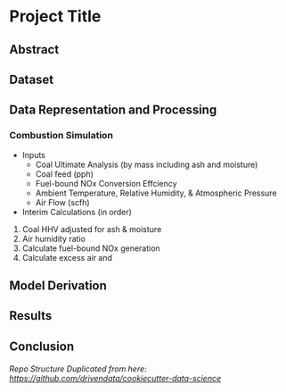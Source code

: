 # Project Title

## Abstract


## Dataset

## Data Representation and Processing
### Combustion Simulation
* Inputs
    - Coal Ultimate Analysis (by mass including ash and moisture)
    - Coal feed (pph)
    - Fuel-bound NOx Conversion Effciency
    - Ambient Temperature, Relative Humidity, & Atmospheric Pressure
    - Air Flow (scfh)
* Interim Calculations (in order)
1. Coal HHV adjusted for ash & moisture
2. Air humidity ratio
3. Calculate fuel-bound NOx generation
4. Calculate excess air and 


## Model Derivation

## Results

## Conclusion



###### Repo Structure Duplicated from here: https://github.com/drivendata/cookiecutter-data-science
